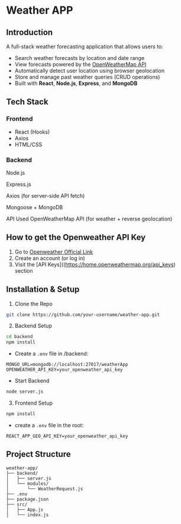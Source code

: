 # Weather APP
## Introduction
A full-stack weather forecasting application that allows users to:
- Search weather forecasts by location and date range
- View forecasts powered by the [OpenWeatherMap API](https://openweathermap.org/api)
- Automatically detect user location using browser geolocation
- Store and manage past weather queries (CRUD operations)
- Built with **React**, **Node.js**, **Express**, and **MongoDB**
## Tech Stack 
### Frontend
- React (Hooks)
- Axios
- HTML/CSS

### Backend
Node.js

Express.js

Axios (for server-side API fetch)

Mongoose + MongoDB

API Used
OpenWeatherMap API (for weather + reverse geolocation)
## How to get the Openweather API Key
1. Go to [Openweather Official Link](https://home.openweathermap.org/users/sign_up)
2. Create an account (or log in)
3. Visit the [API Keys]((https://home.openweathermap.org/api_keys) section
## Installation & Setup
1. Clone the Repo

```bash
git clone https://github.com/your-username/weather-app.git
```

2. Backend Setup
```bash
cd backend
npm install

```
- Create a `.env` file in /backend:
```env
MONGO_URL=mongodb://localhost:27017/weatherApp
OPENWEATHER_API_KEY=your_openweather_api_key

```
- Start Backend
```bash
node server.js
```
3. Frontend Setup
```bash
npm install
```
- create a `.env` file in the root:
```env
REACT_APP_GEO_API_KEY=your_openweather_api_key

```

## Project Structure
```pgsql
weather-app/
├── backend/
│   ├── server.js
│   └── modules/
│       └── WeatherRequest.js
├── .env
├── package.json
├── src/
│   ├── App.js
│   └── index.js

```